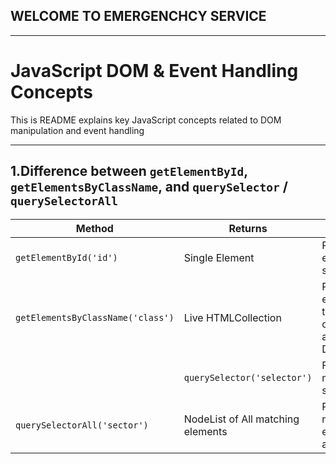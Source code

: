 ## WELCOME TO EMERGENCHCY SERVICE
---

# JavaScript DOM & Event Handling Concepts

This is README explains key JavaScript concepts related to DOM manipulation and event handling

---

## 1.Difference between `getElementById`, `getElementsByClassName`, and `querySelector` / `querySelectorAll`

| Method | Returns| Description | Example |
|---------|---------|---------|--------|
|`getElementById('id')`|Single Element|Returns the element with the specified Id|`document.getElementById(myId)`|
|`getElementsByClassName('class')`|Live HTMLCollection |Returns all elements with the given class.Update automatically DOM changes|`document.getElementsByClassName('myClassName')`|
||`querySelector('selector')`|First Element matching a CSS selector|Selects the first element in the DOM that matches a CSS selector|`document.querySelectory('.class')`|
|`querySelectorAll('sector')`|NodeList of All matching elements |Return all matching elements.Dosen't auto update|`document.querySelectorAll('.Class')`|